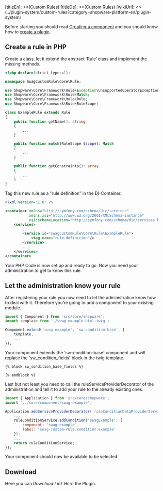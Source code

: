 [titleEn]: <>(Custom Rules)
[titleDe]: <>(Custom Rules)
[wikiUrl]: <>(../plugin-system/custom-rules?category=shopware-platform-en/plugin-system)

Before starting you should read 
[Creating a component](../10-administration/20-create-a-component.md) 
and you should know how to 
[create a plugin](../10-administration/01-administration-start-development.md#create-your-first-plugin).

## Create a rule in PHP

Create a class, let it extend the abstract 'Rule' class and implement the missing methods.

```php
<?php declare(strict_types=1);

namespace SwagCustomRule\Core\Rule;

use Shopware\Core\Framework\Rule\Exception\UnsupportedOperatorException;
use Shopware\Core\Framework\Rule\Match;
use Shopware\Core\Framework\Rule\Rule;
use Shopware\Core\Framework\Rule\RuleScope;

class ExampleRule extends Rule
{
    public function getName(): string
    {
        ...
    }

    public function match(RuleScope $scope): Match
    {
        ...
    }

    public function getConstraints(): array
    {
        ...
    }
}
```

Tag this new rule as a "rule.definition" in the DI-Container.

```xml
<?xml version="1.0" ?>

<container xmlns="http://symfony.com/schema/dic/services"
           xmlns:xsi="http://www.w3.org/2001/XMLSchema-instance"
           xsi:schemaLocation="http://symfony.com/schema/dic/services http://symfony.com/schema/dic/services/services-1.0.xsd">
    <services>
        ...
        <service id="SwagCustomRule\Core\Rule\ExampleRule">
            <tag name="rule.definition"/>
        </service>
        ...
    </services>
</container>
```

Your PHP Code is now set up and ready to go. Now you need your administration to get to know this rule.

## Let the administration know your rule

After registering your rule you now need to let the administration know how to deal with it. 
Therefore you're going to add a component to your existing module.

```javascript
import { Component } from 'src/core/shopware';
import template from './swag-example.html.twig';

Component.extend('swag-example', 'sw-condition-base', {
    template,
    ...
});
```

Your component extends the 'sw-condition-base' component and will replace the 'sw_condition_fields' block in the twig template.

```twig
{% block sw_condition_base_fields %}
    ...
{% endblock %}
```

Last but not least you need to call the ruleServiceProviderDecorator of the administration and tell it to 
add your rule to the already existing ones.

```javascript
import { Application } from 'src/core/shopware';
import '../core/component/swag-example';

Application.addServiceProviderDecorator('ruleConditionDataProviderService', (ruleConditionService) => {
    ...
    ruleConditionService.addCondition('swagExample', {
        component: 'swag-example',
        label: 'swag-custom-rule.condition.example'
    });
    ...
    return ruleConditionService;
});
```

Your component should now be available to be selected.

## Download
Here you can *Download Link Here* the Plugin.
